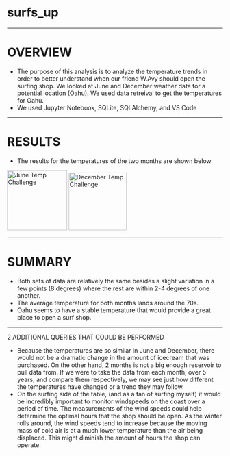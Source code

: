 # surfs_up
-------------
# OVERVIEW
- The purpose of this analysis is to analyze the temperature trends in order to better understand when our friend W.Avy should open the surfing shop. We looked at June and December weather data for a potential location (Oahu). We used data retreival to get the temperatures for Oahu.
- We used Jupyter Notebook, SQLite, SQLAlchemy, and VS Code

-------------

# RESULTS
- The results for the temperatures of the two months are shown below
<img width="140" alt="June Temp Challenge" src="https://user-images.githubusercontent.com/107223178/183724927-b7134e9c-5b6f-4a43-a7ef-7df725f1f82f.png">
<img width="135" alt="December Temp Challenge" src="https://user-images.githubusercontent.com/107223178/183724944-6239cc86-77dc-4215-88dc-5b83e1f3904c.png">

-------------

# SUMMARY
- Both sets of data are relatively the same besides a slight variation in a few points (8 degrees) where the rest are within 2-4 degrees of one another.
- The average temperature for both months lands around the 70s.
- Oahu seems to have a stable temperature that would provide a great place to open a surf shop.

-------------

2 ADDITIONAL QUERIES THAT COULD BE PERFORMED
- Because the temperatures are so similar in June and December, there would not be a dramatic change in the amount of icecream that was purchased. On the other hand, 2 months is not a big enough reservoir to pull data from. If we were to take the data from each month, over 5 years, and compare them respectively, we may see just how different the temperatures have changed or a trend they may follow.
- On the surfing side of the table, (and as a fan of surfing myself) it would be incredibly important to monitor windspeeds on the coast over a period of time. The measurements of the wind speeds could help determine the optimal hours that the shop should be open. As the winter rolls around, the wind speeds tend to increase because the moving mass of cold air is at a much lower temperature than the air being displaced. This might diminish the amount of hours the shop can operate.
